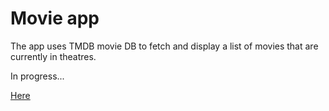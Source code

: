 <h1>Movie app</h1>
<p>The app uses TMDB movie DB to fetch and display a list of movies that are currently in theatres.</p>
<p>In progress...</p>
<a href="https://github.com/JoeClos/TMDB-movies/assets/89244648/bb393b89-1e19-4dae-8e75-76b8609dd7a9" target="_blank" rel="noopener noreferrer">Here</a>
 
